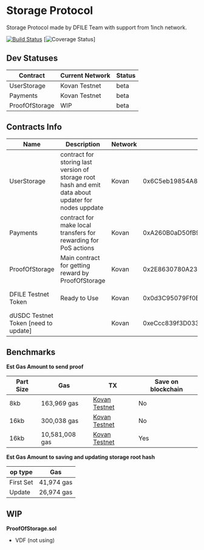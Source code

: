 # Storage Protocol

Storage Protocol made by DFILE Team with support from 1inch network.

[![Build Status](./workflows/CI/badge.svg)](./actions)
[![Coverage Status](./badge.svg?branch=to-deploy)]


## Dev Statuses

|Contract|Current Network|Status
|---|---|---|
|UserStorage|Kovan Testnet|beta
|Payments|Kovan Testnet|beta
|ProofOfStorage|WIP|beta


## Contracts Info

Name|Description|Network|Address|Updated
|---|---|---|---|---|
|UserStorage|contract for storing last version of storage root hash and emit data about updater for nodes uppdate|Kovan|0x6C5eb19854A80037C7E911128CFF13E81841A40F|May-26-2021 
|Payments|contract for make local transfers for rewarding for PoS actions|Kovan|0xA260B0aD50fB996cEffa614bAb75846E06991622|Jul-02-2021
|ProofOfStorage|Main contract for getting reward by ProofOfStorage|Kovan|0x2E8630780A231E8bCf12Ba1172bEB9055deEBF8B|May-22-2021
|DFILE Testnet Token|Ready to Use|Kovan|0x0d3C95079Ff0B4cf055a65EF4b63BbB047456848|May-21-2021
|dUSDC Testnet Token [need to update]||Kovan|0xeCcc839f3D03357be443D072660dbe307da0608C|May-21-2021

## Benchmarks

 **Est Gas Amount to send proof**
 
|Part Size|Gas|TX|Save on blockchain|
|---|---|---|---|
|8kb|163,969 gas|[Kovan Testnet](https://kovan.etherscan.io/tx/0xeeac74efd55becef0c70d4f0e599d37c43a848bcf2fbd6527f356e1e21282607)|No|
|16kb|300,038 gas|[Kovan Testnet](https://kovan.etherscan.io/tx/0xf48703c458954ba0e4609f18dce721a24a003db68565a9f354472e4edf687113)|No|
|16kb|10,581,008 gas|[Kovan Testnet](https://kovan.etherscan.io/tx/0xcdca6a4c3b8db736a4c75925255423bdffeddd4b12c38f3e68caa5b083c8f7fe)|Yes|

 **Est Gas Amount to saving and updating storage root hash**

|op type|Gas|
|---|---|
|First Set|41,974 gas|
|Update|26,974 gas|


## WIP 

 **ProofOfStorage.sol**

- VDF (not using)
